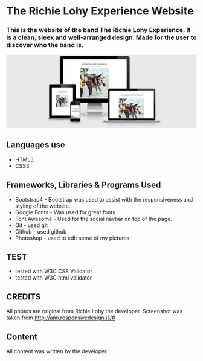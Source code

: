 # The Richie Lohy Experience Website 

### This is the website of the band The Richie Lohy Experience. It is a clean, sleek and well-arranged design. Made for the user to discover who the band is.

![Alt text](/assets/images/screenshot.png?raw=true)



## Languages use
* HTML5
* CSS3


## Frameworks, Libraries & Programs Used
* Bootstrap4 - Bootstrap was used to assist with the responsiveness and styling of the website.
* Google Fonts - Was used for great fonts
* Font Awesome - Used for the social navbar on top of the page.
* Git - used git
* Github - used github
* Photoshop - used to edit some of my pictures


## TEST
* tested with W3C CSS Validator
* tested with W3C html validator

## CREDITS
All photos are original from Richie Lohy the developer.
Screenshot was taken from http://ami.responsivedesign.is/#

## Content
All content was written by the developer.

